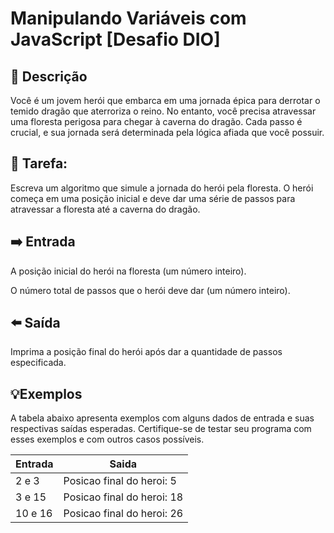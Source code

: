 
# Manipulando Variáveis com JavaScript [Desafio DIO]


## 📎 Descrição 
Você é um jovem herói que embarca em uma jornada épica para derrotar o temido dragão que aterroriza o reino. No entanto, você precisa atravessar uma floresta perigosa para chegar à caverna do dragão. Cada passo é crucial, e sua jornada será determinada pela lógica afiada que você possuir.

## 📌 Tarefa: 
Escreva um algoritmo que simule a jornada do herói pela floresta. O herói começa em uma posição inicial e deve dar uma série de passos para atravessar a floresta até a caverna do dragão.

## ➡️ Entrada
A posição inicial do herói na floresta (um número inteiro).

O número total de passos que o herói deve dar (um número inteiro).

## ⬅️  Saída
Imprima a posição final do herói após dar a quantidade de passos especificada.

## 💡Exemplos
A tabela abaixo apresenta exemplos com alguns dados de entrada e suas respectivas saídas esperadas. Certifique-se de testar seu programa com esses exemplos e com outros casos possíveis.


| Entrada               | Saida                                                |
| ----------------- | ---------------------------------------------------------------- |
| 2 e 3  | Posicao final do heroi: 5|
| 3 e 15  | Posicao final do heroi: 18|
| 10 e 16  | Posicao final do heroi: 26|
